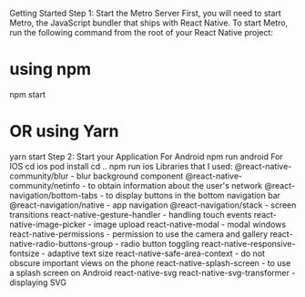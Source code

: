 Getting Started
Step 1: Start the Metro Server
First, you will need to start Metro, the JavaScript bundler that ships with React Native.
To start Metro, run the following command from the root of your React Native project:
# using npm
npm start
# OR using Yarn
yarn start
Step 2: Start your Application
For Android
npm run android
For IOS
cd ios
pod install
cd ..
npm run ios
Libraries that I used:
@react-native-community/blur - blur background component
@react-native-community/netinfo - to obtain information about the user's network
@react-navigation/bottom-tabs - to display buttons in the bottom navigation bar
@react-navigation/native - app navigation
@react-navigation/stack - screen transitions
react-native-gesture-handler - handling touch events
react-native-image-picker - image upload
react-native-modal - modal windows
react-native-permissions - permission to use the camera and gallery
react-native-radio-buttons-group - radio button toggling
react-native-responsive-fontsize - adaptive text size
react-native-safe-area-context - do not obscure important views on the phone
react-native-splash-screen - to use a splash screen on Android
react-native-svg
react-native-svg-transformer - displaying SVG
